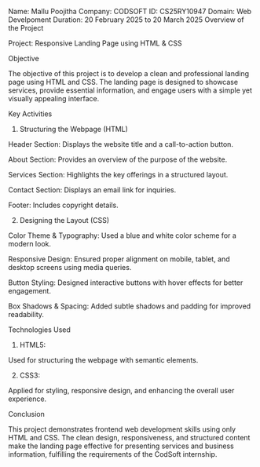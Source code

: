 Name: Mallu Poojitha
Company: CODSOFT 
ID: CS25RY10947 
Domain: Web Develpoment 
Duration: 20 February 2025 to 20 March 2025
Overview of the Project

Project: Responsive Landing Page using HTML & CSS 

Objective

The objective of this project is to develop a clean and professional landing page using HTML and CSS. The landing page is designed to showcase services, provide essential information, and engage users with a simple yet visually appealing interface.

Key Activities

1. Structuring the Webpage (HTML)

Header Section: Displays the website title and a call-to-action button.

About Section: Provides an overview of the purpose of the website.

Services Section: Highlights the key offerings in a structured layout.

Contact Section: Displays an email link for inquiries.

Footer: Includes copyright details.

2. Designing the Layout (CSS)

Color Theme & Typography: Used a blue and white color scheme for a modern look.

Responsive Design: Ensured proper alignment on mobile, tablet, and desktop screens using media queries.

Button Styling: Designed interactive buttons with hover effects for better engagement.

Box Shadows & Spacing: Added subtle shadows and padding for improved readability.

Technologies Used

1. HTML5:

Used for structuring the webpage with semantic elements.

2. CSS3:

Applied for styling, responsive design, and enhancing the overall user experience.

Conclusion

This project demonstrates frontend web development skills using only HTML and CSS. The clean design, responsiveness, and structured content make the landing page effective for presenting services and business information, fulfilling the requirements of the CodSoft internship.
